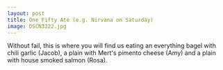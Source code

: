 ```yaml
---
layout: post
title: One Fifty Ate (e.g. Nirvana on Saturday)
image: DSCN3222.jpg
---
```


Without fail, this is where you will find us eating an everything bagel with chili garlic (Jacob), a plain with Mert's pimento cheese (Amy) and a plain with house smoked salmon (Rosa).
